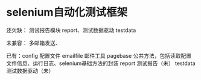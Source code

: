 # selenium自动化测试框架


还欠缺： 测试报告模块 report、测试数据驱动 testdata

未兼容： 多邮箱发送、

已有：config 配置文件
     emailfile  邮件工具
     pagebase  公共方法，包括读取配置文件信息、运行日志、selenium基础方法的封装
     report  测试报告（未）
     testdata  测试数据驱动（未）


     
